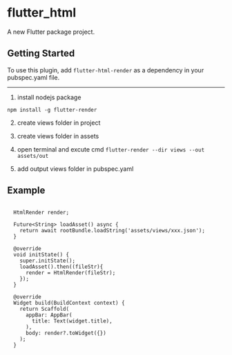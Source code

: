 # flutter_html

A new Flutter package project.

## Getting Started

To use this plugin, add `flutter-html-render` as a dependency in your pubspec.yaml file.

---

1. install nodejs package 

`npm install -g flutter-render`

2. create views folder in project

3. create views folder in assets

4. open terminal and excute cmd `flutter-render --dir views --out assets/out`

5. add output views folder in pubspec.yaml

## Example

```

  HtmlRender render;

  Future<String> loadAsset() async {
    return await rootBundle.loadString('assets/views/xxx.json');
  }

  @override
  void initState() {
    super.initState();
    loadAsset().then((fileStr){
      render = HtmlRender(fileStr);
    });
  }

  @override
  Widget build(BuildContext context) {
    return Scaffold(
      appBar: AppBar(
        title: Text(widget.title),
      ),
      body: render?.toWidget({})
    );
  }

```